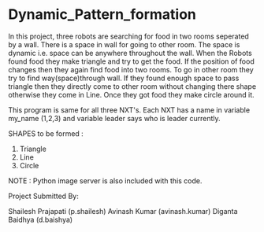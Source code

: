 Dynamic_Pattern_formation
=========================



In this project, three robots are searching for food in two rooms seperated by a wall.
There is a space in wall for going to other room. The space is dynamic i.e. space can be anywhere throughout the wall.
When the Robots found food they make triangle and try to get the food. If the position of food changes then they again find food into two rooms.
To go in other room they try to find way(space)through wall. If they found enough space to pass triangle then they directly come to other room without changing there shape otherwise they come in Line.
Once they got food they make circle around it.

This program is same for all three NXT's. Each NXT has a name in variable my_name (1,2,3) and variable leader says who is leader currently.


SHAPES to be formed :
1) Triangle
2) Line
3) Circle


NOTE : Python image server is also included with this code.


Project Submitted By:

Shailesh Prajapati (p.shailesh)
Avinash Kumar   (avinash.kumar)
Diganta Baidhya (d.baishya)
